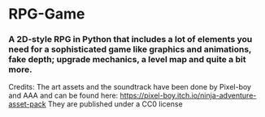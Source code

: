 # RPG-Game
 
### A 2D-style RPG in Python that includes a lot of elements you need for a sophisticated game like graphics and animations, fake depth; upgrade mechanics, a level map and quite a bit more. 


 Credits: The art assets and the soundtrack have been done by Pixel-boy and AAA and can be found here: https://pixel-boy.itch.io/ninja-adventure-asset-pack They are published under a CC0 license